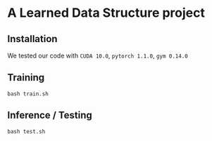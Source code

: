 # A Learned Data Structure project

## Installation
We tested our code with ```CUDA 10.0```, ```pytorch 1.1.0```, ```gym 0.14.0```

## Training
```
bash train.sh
```

## Inference / Testing
```
bash test.sh
```
